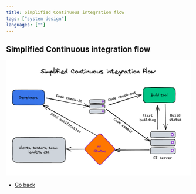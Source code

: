 ```yaml
---
title: Simplified Continuous integration flow
tags: ["system design"]
languages: [""]
---
```


## Simplified Continuous integration flow

![Least time](https://raw.githubusercontent.com/AndersDeath/holy-theory/main/images/24-simplified-continious-integration-flow.png)

- [Go back](../readme.md)
